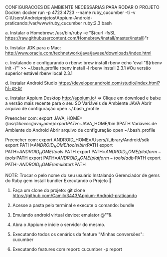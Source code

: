CONFIGURACOES DE AMBIENTE NECESSARIAS PARA RODAR O PROJETO
Docker:
docker run -p 4723:4723 --name ruby_cucumber -ti -v C:\Users\Andre\projetos\Appium-Android-praticando:/var/www/ruby_cucumber ruby:2.3 bash



a. Instalar o Homebrew:
   /usr/bin/ruby -e "$(curl -fsSL https://raw.githubusercontent.com/Homebrew/install/master/install)"r
   
   
   
b. Instalar JDK para o Mac:
   http://www.oracle.com/technetwork/java/javase/downloads/index.html




c. Instalando e configurando o rbenv:
   brew install rbenv
   echo 'eval "$(rbenv init -)"' >> ~/.bash_profile
   rbenv install -l
   rbenv install 2.3.1 #Ou versão superior estável
   rbenv local 2.3.1
   
   

d. Instalar Android Studio
   https://developer.android.com/studio/index.html?hl=pt-br
   
   
   
e. Instalar Appium Desktop
   http://appium.io/ => Clique em download e baixe a versão mais recente para o seu SO
Variáveis de Ambiente JAVA
Abrir arquivo de configuração
open ~/.bash_profile

Preencher com:
export JAVA_HOME=$(/usr/libexec/java_home)
export PATH=$JAVA_HOME/bin:$PATH 
Variáveis de Ambiente do Android
Abrir arquivo de configuração
open ~/.bash_profile




Preencher com:
export ANDROID_HOME=/Users/<usuario>/Library/Android/sdk
export PATH=$ANDROID_HOME/tools/bin:$PATH
export PATH=$ANDROID_HOME/tools:$PATH
export PATH=$ANDROID_HOME/platform-tools:$PATH
export PATH=$ANDROID_HOME/platform-tools/adb:$PATH
export PATH=$ANDROID_HOME/emulator/:$PATH
   
   
   
   

NOTE: Trocar o <usuario> pelo nome do seu usuário
Instalando Gerenciador de gems do Ruby
gem install bundler
Executando o Projeto 🎯
1. Faça um clone do projeto:
   git clone https://github.com/Camilo3443/Appium-Android-praticando
2. Acesse a pasta pelo terminal e execute o comando:
   bundle
   
   
   

3. Emulando android virtual device: 
   emulator @"<Nome do seu emulator>"&
   
   
   
   
4. Abra o Appium e inicie o servidor do mesmo.




5. Executando todos os cenários da feature "Minhas conversões": 
   cucumber
   
   
   
6. Executando features com report: 
   cucumber -p report
